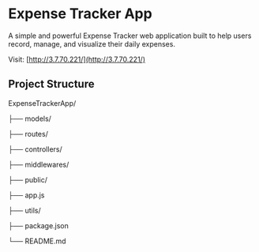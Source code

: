 #  Expense Tracker App
A simple and powerful Expense Tracker web application built to help users record, manage, and visualize their daily expenses.

Visit: [http://3.7.70.221/](http://3.7.70.221/)

## Project Structure
ExpenseTrackerApp/

├── models/

├── routes/

├── controllers/

├── middlewares/

├── public/

├── app.js

├── utils/

├── package.json

└── README.md

